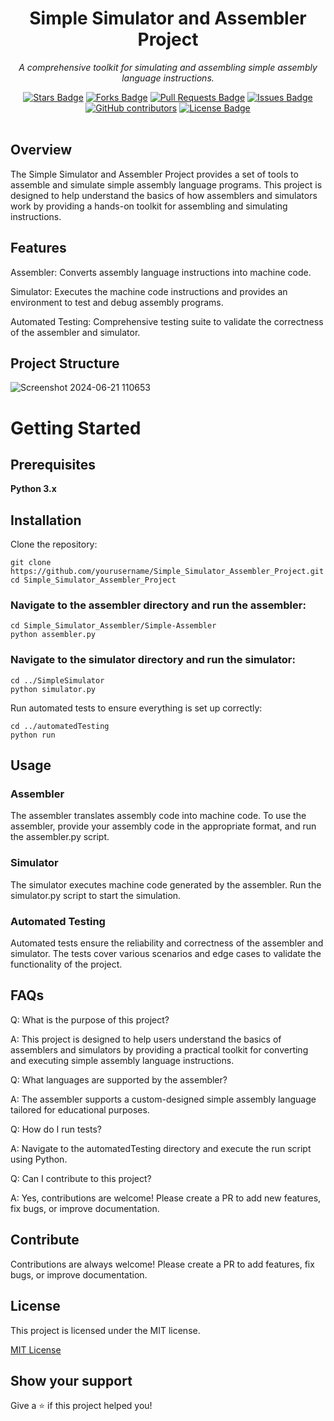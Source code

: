 <h1 align="center">Simple Simulator and Assembler Project</h1>
<p align="center"><i>A comprehensive toolkit for simulating and assembling simple assembly language instructions.</i></p>
<div align="center">
  <a href="https://github.com/akshatrajsaxena/Simple_Simulator_Assembler_Project/stargazers"><img src="https://img.shields.io/github/stars/akshatrajsaxena/Simple_Simulator_Assembler_Project" alt="Stars Badge"/></a>
  <a href="https://github.com/akshatrajsaxena/Simple_Simulator_Assembler_Project/network/members"><img src="https://img.shields.io/github/forks/akshatrajsaxena/Simple_Simulator_Assembler_Project" alt="Forks Badge"/></a>
  <a href="https://github.com/akshatrajsaxena/Simple_Simulator_Assembler_Project/pulls"><img src="https://img.shields.io/github/issues-pr/akshatrajsaxena/Simple_Simulator_Assembler_Project" alt="Pull Requests Badge"/></a>
  <a href="https://github.com/akshatrajsaxena/Simple_Simulator_Assembler_Project/issues"><img src="https://img.shields.io/github/issues/akshatrajsaxena/Simple_Simulator_Assembler_Project" alt="Issues Badge"/></a>
  <a href="https://github.com/akshatrajsaxena/Simple_Simulator_Assembler_Project/graphs/contributors"><img alt="GitHub contributors" src="https://img.shields.io/github/contributors/akshatrajsaxena/Simple_Simulator_Assembler_Project?color=2b9348"></a>
  <a href="https://github.com/akshatrajsaxena/Simple_Simulator_Assembler_Project/blob/master/LICENSE"><img src="https://img.shields.io/github/license/akshatrajsaxena/Simple_Simulator_Assembler_Project?color=2b9348" alt="License Badge"/></a>
</div>
<br>

## Overview

The Simple Simulator and Assembler Project provides a set of tools to assemble and simulate simple assembly language programs. This project is designed to help understand the basics of how assemblers and simulators work by providing a hands-on toolkit for assembling and simulating instructions.

## Features

Assembler: Converts assembly language instructions into machine code.

Simulator: Executes the machine code instructions and provides an environment to test and debug assembly programs.

Automated Testing: Comprehensive testing suite to validate the correctness of the assembler and simulator.

## Project Structure

![Screenshot 2024-06-21 110653](https://github.com/akshatrajsaxena/Simple_Simulator_Assembler_Project/assets/119042958/a8f1df70-d05d-448c-9ccb-f89d8b5880b5)

# Getting Started

## Prerequisites

**Python 3.x**

## Installation

Clone the repository:
```
git clone https://github.com/yourusername/Simple_Simulator_Assembler_Project.git
cd Simple_Simulator_Assembler_Project
```

### Navigate to the assembler directory and run the assembler:
```
cd Simple_Simulator_Assembler/Simple-Assembler
python assembler.py
```

### Navigate to the simulator directory and run the simulator:
```
cd ../SimpleSimulator
python simulator.py
```

Run automated tests to ensure everything is set up correctly:
```
cd ../automatedTesting
python run
```

## Usage

### Assembler

The assembler translates assembly code into machine code. To use the assembler, provide your assembly code in the appropriate format, and run the assembler.py script.

### Simulator

The simulator executes machine code generated by the assembler. Run the simulator.py script to start the simulation.

### Automated Testing

Automated tests ensure the reliability and correctness of the assembler and simulator. The tests cover various scenarios and edge cases to validate the functionality of the project.

## FAQs

Q: What is the purpose of this project?

A: This project is designed to help users understand the basics of assemblers and simulators by providing a practical toolkit for converting and executing simple assembly language instructions.

Q: What languages are supported by the assembler?

A: The assembler supports a custom-designed simple assembly language tailored for educational purposes.

Q: How do I run tests?

A: Navigate to the automatedTesting directory and execute the run script using Python.

Q: Can I contribute to this project?

A: Yes, contributions are welcome! Please create a PR to add new features, fix bugs, or improve documentation.

## Contribute

Contributions are always welcome! Please create a PR to add features, fix bugs, or improve documentation.

## License

This project is licensed under the MIT license.

[MIT License](https://github.com/akshatrajsaxena/Simple_Simulator_Assembler_Project/blob/main/LICENSE)

## Show your support

Give a ⭐️ if this project helped you!
